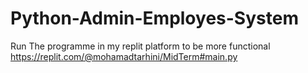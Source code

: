 # Python-Admin-Employes-System
Run The programme in my replit platform to be more functional
https://replit.com/@mohamadtarhini/MidTerm#main.py

